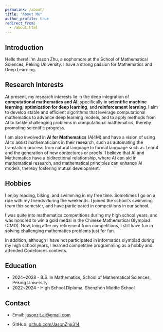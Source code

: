 ```yaml
---
permalink: /about/
title: "About Me"
author_profile: true
redirect_from:
  - /about.html
---
```


## Introduction

Hello there! I'm Jason Zhu, a sophomore at the School of Mathematical Sciences, Peking University. I have a strong passion for Mathematics and Deep Learning.

## Research Interests

At present, my research interests lie in the deep integration of **computational mathematics and AI**, specifically
in **scientific machine learning**, **optimization for deep learning**, and **reinforcement learning**. I aim to develop
stable and efficient algorithms that leverage computational mathematics to advance deep learning models,
and to apply methods from AI to tackle challenging problems in computational mathematics, thereby promoting scientific
progress.

I am also involved in **AI for Mathematics** (AI4M) and have a vision of using AI to assist mathematicians in their research, such as automating the translation process from natural language to formal language such as Lean4 and the generation of new conjectures or proofs. I believe that AI and Mathematics have a bidirectional relationship, where AI can aid in mathematical research, and mathematical principles can enhance AI models, thereby fostering mutual development.

## Hobbies

I enjoy reading, biking, and swimming in my free time. Sometimes I go on a ride with my friends during the weekends. I joined the school's swimming team this semester, and have participated in competitions in our school.

I was quite into mathematics competitions during my high school years, and was honored to win a gold medal in the Chinese Mathematical Olympiad (CMO). Now, long after my retirement from competitions, I still have fun in solving challenging mathematics problems just for fun.

In addition, although I have not participated in informatics olympiad during my high school years, I learned competitive programming as a hobby and attended Codeforces contests.

## Education

- 2024~2028 - B.S. in Mathematics, School of Mathematical Sciences, Peking University  
- 2022~2024 - High School Diploma, Shenzhen Middle School

## Contact

- Email: [jasonzjt.ai@gmail.com](mailto:jasonzjt.ai@gmail.com)
<!-- - WeChat: [sms_jason](https://jasonzhu314.github.io/images/wechat_qr.jpg) -->
- GitHub: [github.com/JasonZhu314](https://github.com/JasonZhu314)
